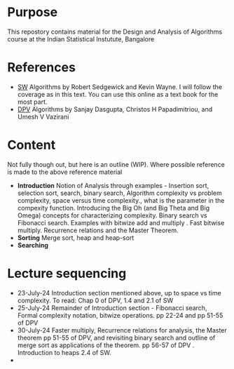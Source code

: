 # Purpose
This repostory contains material for the Design and Analysis of Algorithms course at the Indian Statistical Instutute, Bangalore
# References
* [SW](https://algs4.cs.princeton.edu/home/) Algorithms by Robert Sedgewick and Kevin Wayne. I will follow the coverage as in this text. You can use this online as a text book for the most part.
* [DPV](http://algorithmics.lsi.upc.edu/docs/Dasgupta-Papadimitriou-Vazirani.pdf) Algorithms by Sanjay Dasgupta, Christos H Papadimitriou, and Umesh V Vazirani
# Content
Not fully though out, but here is an outline (WIP). Where possible reference is made to the above reference material
* **Introduction** Notion of Analysis through examples - Insertion sort, selection sort, search, binary search, Algorithm complexity vs problem complexity, space versus time complexity., what is the parameter in the compexity function. Introducing the Big Oh (and Big Theta and Big Omega) concepts for characterizing complexity. Binary search vs Fibonacci search. Examples with bitwize add and multiply . Fast bitwise multiply. Recurrence relations and the Master Theorem.
* **Sorting**  Merge sort, heap and heap-sort
* **Searching**

# Lecture sequencing
* 23-July-24  Introduction section mentioned above, up to space vs time complexity. To read: Chap 0 of DPV, 1.4 and 2.1 of SW
* 25-July-24  Remainder of Introduction section - Fibonacci search, Formal complexity notation, bitwize operations. pp 22-24  and pp 51-55 of DPV
* 30-July-24  Faster multiply, Recurrence relations for analysis, the Master theorem pp 51-55 of DPV, and revisiting binary search and outline of merge sort as applications of the theorem. pp 56-57 of DPV .    Introduction to heaps 2.4 of SW.
* 
